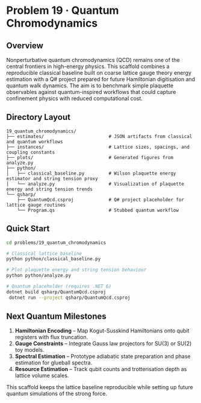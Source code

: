 # Problem 19 · Quantum Chromodynamics

## Overview

Nonperturbative quantum chromodynamics (QCD) remains one of the central frontiers in high-energy physics. This scaffold combines a reproducible classical baseline built on coarse lattice gauge theory energy estimation with a Q# project prepared for future Hamiltonian digitisation and quantum walk dynamics. The aim is to benchmark simple plaquette observables against quantum-inspired workflows that could capture confinement physics with reduced computational cost.

## Directory Layout

```text
19_quantum_chromodynamics/
├── estimates/                        # JSON artifacts from classical and quantum workflows
├── instances/                        # Lattice sizes, spacings, and coupling constants
├── plots/                            # Generated figures from analyze.py
├── python/
│   ├── classical_baseline.py         # Wilson plaquette energy estimator and string tension proxy
│   └── analyze.py                    # Visualization of plaquette energy and string tension trends
└── qsharp/
    ├── QuantumQcd.csproj             # Q# project placeholder for lattice gauge routines
    └── Program.qs                    # Stubbed quantum workflow
```

## Quick Start

```bash
cd problems/19_quantum_chromodynamics

# Classical lattice baseline
python python/classical_baseline.py

# Plot plaquette energy and string tension behaviour
python python/analyze.py

# Quantum placeholder (requires .NET 6)
dotnet build qsharp/QuantumQcd.csproj
 dotnet run --project qsharp/QuantumQcd.csproj
```

## Next Quantum Milestones

1. **Hamiltonian Encoding** – Map Kogut-Susskind Hamiltonians onto qubit registers with flux truncation.
2. **Gauge Constraints** – Integrate Gauss law projectors for SU(3) or SU(2) toy models.
3. **Spectral Estimation** – Prototype adiabatic state preparation and phase estimation for glueball spectra.
4. **Resource Estimation** – Track qubit counts and trotterisation depth as lattice volume scales.

This scaffold keeps the lattice baseline reproducible while setting up future quantum simulations of the strong force.
